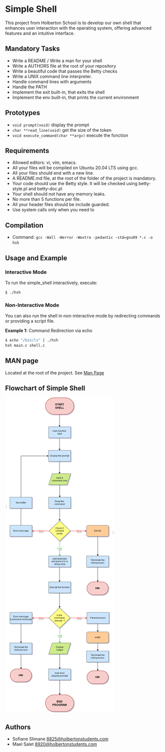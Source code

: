 
# Simple Shell
This project from Holberton School is to develop our own shell that enhances user interaction with the operating system, offering advanced features and an intuitive interface.

## Mandatory Tasks
* Write a README / Write a man for your shell
* Write a AUTHORS file at the root of your repository
* Write a beautiful code that passes the Betty checks
* Write a UNIX command line interpreter.
* Handle command lines with arguments
* Handle the PATH
* Implement the exit built-in, that exits the shell
* Implement the env built-in, that prints the current environment

## Prototypes
* ```void prompt(void)``` display the prompt
* ```char **read_line(void)``` get the size of the token
* ```void execute_command(char **argv)``` execute the fonction 


## Requirements
* Allowed editors: vi, vim, emacs.
* All your files will be compiled on Ubuntu 20.04 LTS using gcc.
* All your files should end with a new line.
* A README.md file, at the root of the folder of the project is mandatory.
* Your code should use the Betty style. It will be checked using betty-style.pl and betty-doc.pl
* Your shell should not have any memory leaks.
* No more than 5 functions per file.
* All your header files should be include guarded.
* Use system calls only when you need to

## Compilation

* Command: ```gcc -Wall -Werror -Wextra -pedantic -std=gnu89 *.c -o hsh```

## Usage and Example

### Interactive Mode
To run the simple_shell interactively, execute:
```sh
$ ./hsh
```

### Non-Interactive Mode

You can also run the shell in non-interactive mode by redirecting commands or providing a script file.

**Example 1:** Command Redirection via echo
```sh
$ echo "/bin/ls" | ./hsh
hsh main.c shell.c
```

## MAN page
Located at the root of the project. See [Man Page](https://github.com/Elmael33/holbertonschool-simple_shell/blob/mael/Man_Page)

## Flowchart of Simple Shell
![flowchart](https://github.com/Elmael33/holbertonschool-simple_shell/blob/mael/flowchart-shell.png)

## Authors
- Sofiane Slimane <8825@holbertonstudents.com>
- Mael Salet <8920@holbertonstudents.com> 
